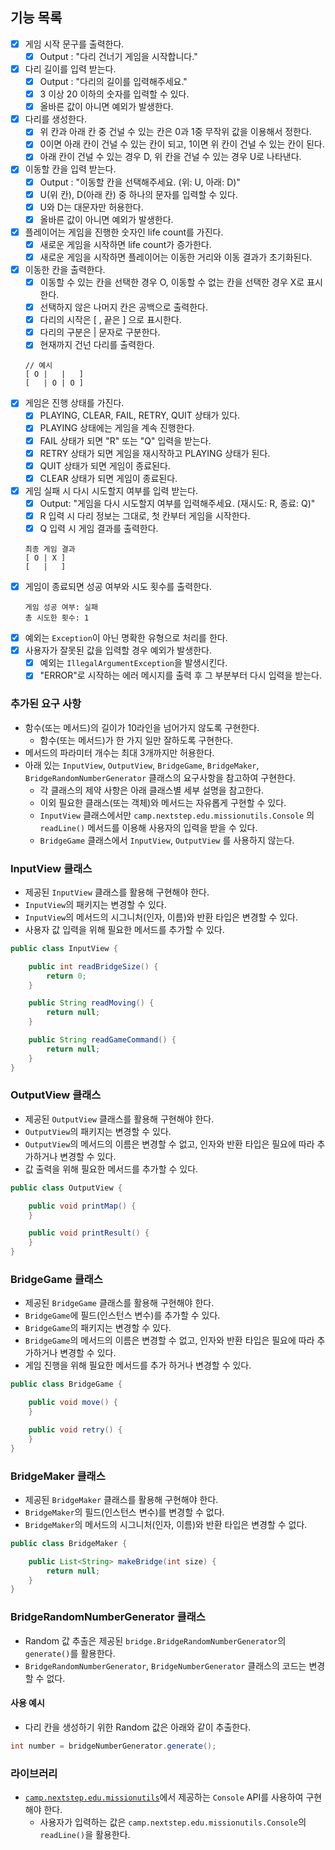 ## 기능 목록

- [X] 게임 시작 문구를 출력한다.
    - [X] Output : "다리 건너기 게임을 시작합니다."
- [X] 다리 길이를 입력 받는다.
    - [X] Output : "다리의 길이를 입력해주세요."
    - [X] 3 이상 20 이하의 숫자를 입력할 수 있다.
    - [X] 올바른 값이 아니면 예외가 발생한다.
- [X] 다리를 생성한다.
    - [X] 위 칸과 아래 칸 중 건널 수 있는 칸은 0과 1중 무작위 값을 이용해서 정한다.
    - [X] 0이면 아래 칸이 건널 수 있는 칸이 되고, 1이면 위 칸이 건널 수 있는 칸이 된다.
    - [X] 아래 칸이 건널 수 있는 경우 D, 위 칸을 건널 수 있는 경우 U로 나타낸다.
- [X] 이동할 칸을 입력 받는다.
    - [X] Output : "이동할 칸을 선택해주세요. (위: U, 아래: D)"
    - [X] U(위 칸), D(아래 칸) 중 하나의 문자를 입력할 수 있다.
    - [X] U와 D는 대문자만 허용한다.
    - [X] 올바른 값이 아니면 예외가 발생한다.
- [X] 플레이어는 게임을 진행한 숫자인 life count를 가진다.
    - [X] 새로운 게임을 시작하면 life count가 증가한다.
    - [X] 새로운 게임을 시작하면 플레이어는 이동한 거리와 이동 결과가 초기화된다.
- [X] 이동한 칸을 출력한다.
    - [X] 이동할 수 있는 칸을 선택한 경우 O, 이동할 수 없는 칸을 선택한 경우 X로 표시한다.
    - [X] 선택하지 않은 나머지 칸은 공백으로 출력한다.
    - [X] 다리의 시작은 [ , 끝은 ] 으로 표시한다.
    - [X] 다리의 구분은 | 문자로 구분한다.
    - [X] 현재까지 건넌 다리를 출력한다.
    ```
    // 예시
    [ O |   |   ]
    [   | O | O ]
    ```
- [X] 게임은 진행 상태를 가진다.
    - [X] PLAYING, CLEAR, FAIL, RETRY, QUIT 상태가 있다.
    - [X] PLAYING 상태에는 게임을 계속 진행한다.
    - [X] FAIL 상태가 되면 "R" 또는 "Q" 입력을 받는다.
    - [X] RETRY 상태가 되면 게임을 재시작하고 PLAYING 상태가 된다.
    - [X] QUIT 상태가 되면 게임이 종료된다.
    - [X] CLEAR 상태가 되면 게임이 종료된다.
- [X] 게임 실패 시 다시 시도할지 여부를 입력 받는다.
    - [X] Output: "게임을 다시 시도할지 여부를 입력해주세요. (재시도: R, 종료: Q)"
    - [X] R 입력 시 다리 정보는 그대로, 첫 칸부터 게임을 시작한다.
    - [X] Q 입력 시 게임 결과를 출력한다.
    ```
    최종 게임 결과
    [ O | X ]
    [   |   ]
    ```
- [X] 게임이 종료되면 성공 여부와 시도 횟수를 출력한다.
    ```
    게임 성공 여부: 실패
    총 시도한 횟수: 1
    ```
- [X] 예외는 `Exception`이 아닌 명확한 유형으로 처리를 한다.
- [X] 사용자가 잘못된 값을 입력할 경우 예외가 발생한다.
    - [X] 예외는 `IllegalArgumentException`을 발생시킨다.
    - [X] "ERROR"로 시작하는 에러 메시지를 출력 후 그 부분부터 다시 입력을 받는다.
    
### 추가된 요구 사항

- 함수(또는 메서드)의 길이가 10라인을 넘어가지 않도록 구현한다.
  - 함수(또는 메서드)가 한 가지 일만 잘하도록 구현한다.
- 메서드의 파라미터 개수는 최대 3개까지만 허용한다.
- 아래 있는 `InputView`, `OutputView`, `BridgeGame`, `BridgeMaker`, `BridgeRandomNumberGenerator` 클래스의 요구사항을 참고하여 구현한다.
  - 각 클래스의 제약 사항은 아래 클래스별 세부 설명을 참고한다.
  - 이외 필요한 클래스(또는 객체)와 메서드는 자유롭게 구현할 수 있다.
  - `InputView` 클래스에서만 `camp.nextstep.edu.missionutils.Console` 의 `readLine()` 메서드를 이용해 사용자의 입력을 받을 수 있다.
  - `BridgeGame` 클래스에서 `InputView`, `OutputView` 를 사용하지 않는다.

### InputView 클래스
- 제공된 `InputView` 클래스를 활용해 구현해야 한다.
- `InputView`의 패키지는 변경할 수 있다.
- `InputView`의 메서드의 시그니처(인자, 이름)와 반환 타입은 변경할 수 있다.
- 사용자 값 입력을 위해 필요한 메서드를 추가할 수 있다.
```java
public class InputView {

    public int readBridgeSize() {
        return 0;
    }

    public String readMoving() {
        return null;
    }

    public String readGameCommand() {
        return null;
    }
}
```
### OutputView 클래스
- 제공된 `OutputView` 클래스를 활용해 구현해야 한다.
- `OutputView`의 패키지는 변경할 수 있다.
- `OutputView`의 메서드의 이름은 변경할 수 없고, 인자와 반환 타입은 필요에 따라 추가하거나 변경할 수 있다.
- 값 출력을 위해 필요한 메서드를 추가할 수 있다.
```java
public class OutputView {

    public void printMap() {
    }

    public void printResult() {
    }
}
```

### BridgeGame 클래스
- 제공된 `BridgeGame` 클래스를 활용해 구현해야 한다.
- `BridgeGame`에 필드(인스턴스 변수)를 추가할 수 있다.
- `BridgeGame`의 패키지는 변경할 수 있다.
- `BridgeGame`의 메서드의 이름은 변경할 수 없고, 인자와 반환 타입은 필요에 따라 추가하거나 변경할 수 있다.
- 게임 진행을 위해 필요한 메서드를 추가 하거나 변경할 수 있다.

```java
public class BridgeGame {

    public void move() {
    }

    public void retry() {
    }
}
```

### BridgeMaker 클래스
- 제공된 `BridgeMaker` 클래스를 활용해 구현해야 한다.
- `BridgeMaker`의 필드(인스턴스 변수)를 변경할 수 없다.
- `BridgeMaker`의 메서드의 시그니처(인자, 이름)와 반환 타입은 변경할 수 없다.
```java
public class BridgeMaker {

    public List<String> makeBridge(int size) {
        return null;
    }
}
```

### BridgeRandomNumberGenerator 클래스

- Random 값 추출은 제공된 `bridge.BridgeRandomNumberGenerator`의 `generate()`를 활용한다.
- `BridgeRandomNumberGenerator`, `BridgeNumberGenerator` 클래스의 코드는 변경할 수 없다.

#### 사용 예시

- 다리 칸을 생성하기 위한 Random 값은 아래와 같이 추출한다.

```java
int number = bridgeNumberGenerator.generate();
``` 

### 라이브러리

- [`camp.nextstep.edu.missionutils`](https://github.com/woowacourse-projects/mission-utils)에서 제공하는 `Console` API를 사용하여 구현해야 한다.
  - 사용자가 입력하는 값은 `camp.nextstep.edu.missionutils.Console`의 `readLine()`을 활용한다.

